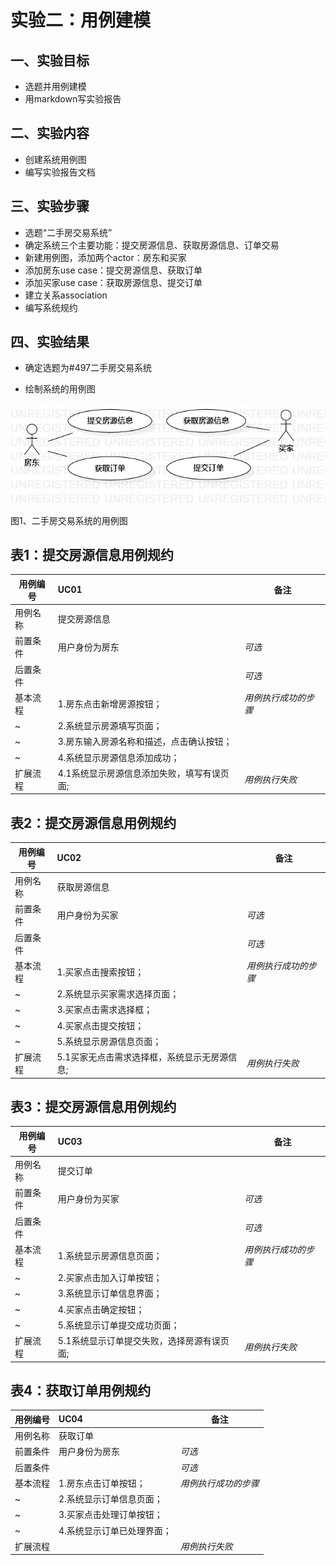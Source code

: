 # 实验二：用例建模

## 一、实验目标

- 选题并用例建模
- 用markdown写实验报告

## 二、实验内容

- 创建系统用例图
- 编写实验报告文档

## 三、实验步骤

- 选题“二手房交易系统”
- 确定系统三个主要功能：提交房源信息、获取房源信息、订单交易
- 新建用例图，添加两个actor：房东和买家
- 添加房东use case：提交房源信息、获取订单
- 添加买家use case：获取房源信息、提交订单
- 建立关系association
- 编写系统规约

## 四、实验结果

- 确定选题为#497二手房交易系统

- 绘制系统的用例图

![用例图](./model2.jpg)

图1、二手房交易系统的用例图



## 表1：提交房源信息用例规约  

用例编号  | UC01 | 备注  
-|:-|-  
用例名称  |  提交房源信息 |   
前置条件  |  用户身份为房东   | *可选*   
后置条件  |     | *可选*   
基本流程  | 1.房东点击新增房源按钮；  |*用例执行成功的步骤*    
~| 2.系统显示房源填写页面；  |   
~| 3.房东输入房源名称和描述，点击确认按钮；  |   
~| 4.系统显示房源信息添加成功；  |    
扩展流程  | 4.1系统显示房源信息添加失败，填写有误页面; |*用例执行失败* 



## 表2：提交房源信息用例规约  

用例编号  | UC02 | 备注  
-|:-|-  
用例名称  |  获取房源信息 |   
前置条件  |  用户身份为买家   | *可选*   
后置条件  |     | *可选*   
基本流程  | 1.买家点击搜索按钮；  |*用例执行成功的步骤*    
~| 2.系统显示买家需求选择页面；  |   
~| 3.买家点击需求选择框；  |   
~| 4.买家点击提交按钮；  | 
~| 5.系统显示房源信息页面；  | 
扩展流程  | 5.1买家无点击需求选择框，系统显示无房源信息; |*用例执行失败* 



## 表3：提交房源信息用例规约  

用例编号  | UC03 | 备注  
-|:-|-  
用例名称  |  提交订单 |   
前置条件  |  用户身份为买家   | *可选*   
后置条件  |     | *可选*   
基本流程  | 1.系统显示房源信息页面；  |*用例执行成功的步骤*    
~| 2.买家点击加入订单按钮；  |   
~| 3.系统显示订单信息界面；  |   
~| 4.买家点击确定按钮；  | 
~| 5.系统显示订单提交成功页面；  | 
扩展流程  | 5.1系统显示订单提交失败，选择房源有误页面; |*用例执行失败* 



## 表4：获取订单用例规约  

用例编号  | UC04 | 备注  
-|:-|-  
用例名称  |  获取订单 |   
前置条件  |  用户身份为房东   | *可选*   
后置条件  |     | *可选*   
基本流程  | 1.房东点击订单按钮；  |*用例执行成功的步骤*    
~| 2.系统显示订单信息页面；  |   
~| 3.买家点击处理订单按钮；  |   
~| 4.系统显示订单已处理界面；  | 
扩展流程  |  |*用例执行失败* 

